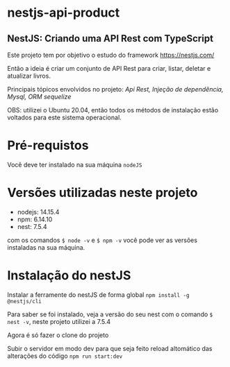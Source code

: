 # nestjs-api-product

## NestJS: Criando uma API Rest com TypeScript

Este projeto tem por objetivo o estudo do framework https://nestjs.com/

Então a ideia é criar um conjunto de API Rest para criar, listar, deletar e atualizar livros.

Principais tópicos envolvidos no projeto:
 *Api Rest, Injeção de dependência, Mysql, ORM sequelize*

OBS: utilizei o Ubuntu 20.04, então todos os métodos de instalação estão voltados para este sistema operacional.

# Pré-requistos
Você deve ter instalado na sua máquina `nodeJS`

# Versões utilizadas neste projeto

* nodejs: 14.15.4
* npm:    6.14.10
* nest:   7.5.4

com os comandos `$ node -v` e `$ npm -v` você pode ver as versões instaladas na sua máquina.

# Instalação do nestJS

Instalar a ferramente do nestJS de forma global
` npm install -g @nestjs/cli `

Para saber se foi instalado, veja a versão do seu nest com o comando `$ nest -v`, neste projeto utilizei a 7.5.4

Agora é só fazer o clone do projeto

Subir o servidor em modo dev para que seja feito reload altomático das alterações do código
`npm run start:dev`
